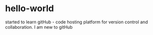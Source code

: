# hello-world
started to learn gitHub - code hosting platform for version control and collaboration.
I am new to gitHub

